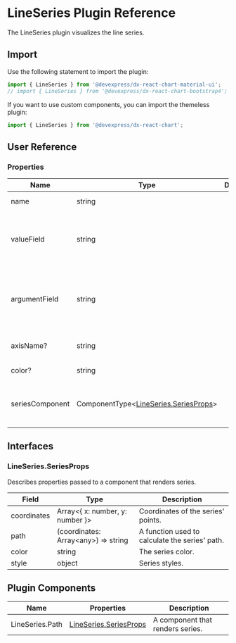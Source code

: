 # LineSeries Plugin Reference

The LineSeries plugin visualizes the line series.

## Import

Use the following statement to import the plugin:

```js
import { LineSeries } from '@devexpress/dx-react-chart-material-ui';
// import { LineSeries } from '@devexpress/dx-react-chart-bootstrap4';
```

If you want to use custom components, you can import the themeless plugin:

```js
import { LineSeries } from '@devexpress/dx-react-chart';
```

## User Reference

### Properties

Name | Type | Default | Description
-----|------|---------|------------
name | string | | The series name.
valueField | string | | The name of a data field that provides series point values.
argumentField | string | | The name of a data field that provides series point argument values.
axisName? | string | | An associated axis.
color? | string | | The series color.
seriesComponent | ComponentType&lt;[LineSeries.SeriesProps](#lineseriesseriesprops)&gt; | | A component that renders series.

## Interfaces

### LineSeries.SeriesProps

Describes properties passed to a component that renders series.

Field | Type | Description
------|------|------------
coordinates | Array&lt;{ x: number, y: number }&gt; | Coordinates of the series' points.
path | (coordinates: Array&lt;any&gt;) => string | A function used to calculate the series' path.
color | string | The series color.
style | object | Series styles.

## Plugin Components

Name | Properties | Description
-----|------------|------------
LineSeries.Path | [LineSeries.SeriesProps](#lineseriesseriesprops) | A component that renders series.
